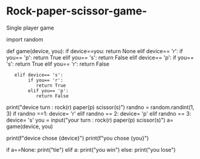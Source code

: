 # Rock-paper-scissor-game-
Single player game 

import random 
   
def game(device, you):
       if device==you:
          return None
       elif device== 'r':
            if you== 'p':
               return True
            elif you== 's':
               return False
       elif device== 'p':
            if you== 's':
               return True
            elif you== 'r':
               return False
       
       elif device== 's':
            if you== 'r':
               return True
            elif you== 'p':
               return False

print("device turn : rock(r) paper(p) scissor(s)") 
randno = random.randint(1, 3)
if randno ==1:
       device= 'r'
elif randno == 2:
       device= 'p'
elif randno == 3:
       device= 's'
you = input("your turn : rock(r) paper(p) scissor(s)") 
a= game(device, you)

print(f"device chose {device}")
print(f"you chose {you}")
    
if a==None:
       print("tie")
elif a:
       print("you win")
else:
       print("you lose")

